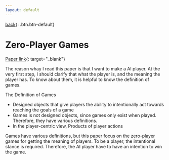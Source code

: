 ```yaml
---
layout: default
---
```

[back](../sc2ai){: .btn.btn-default}

# Zero-Player Games

[Paper link](http://www.jesperjuul.net/text/zeroplayergames/){: target="_blank"}

The reason whay I read this paper is that I want to make a AI player. At the very first step, I should clarify that what the player is, and the meaning the player has. To know about them, it is helpful to know the definition of games.

The Definition of Games 
- Designed objects that give players the ability to intentionally act towards reaching the goals of a game
- Games is not designed objects, since games only exist when played. Therefore, they have various definitions.
- In the player-centric view, Products of player actions

Games have various definitions, but this paper focus on the zero-player games for getting the meaning of players. To be a player, the intentional stance is required. Therefore, the AI player have to have an intention to win the game. 
